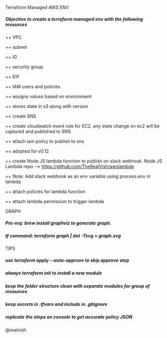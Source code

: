 Terraform Managed AWS ENV
##### Objective to create a terraform managed env with the following resources

++ VPC

++ subnet

++ IG

++ security group

++ EIP

++ IAM users and policies

++ assigns values based on environment

++ stores state in s3 along with version

++ create SNS 

++ create cloudwatch event rule for EC2, any state change on ec2 will be captured and published to SNS

++ attach iam policy to publish to sns

++ adopted for v0.12

++ create Node.JS lambda function to publish on slack webhook. Node.JS Lambda repo --> https://github.com/TheRealVish/awslambda

++ Note: Add slack webhook as an env variable using process.env in lambda

++ attach policies for lambda function

++ attach lambda permission to trigger lambda

GRAPH

##### Pre-req: brew install graphviz to generate graph. 
##### tf command: terraform graph | dot -Tsvg > graph.svg

TIPS

##### use terraform apply --auto-approve to skip approve step
##### always terraform init to install a new module 
##### keep the folder structure clean with separate modules for group of resources
##### keep secrets in .tfvars and include in .gitignore
##### replicate the steps on console to get accurate policy JSON


@realvish